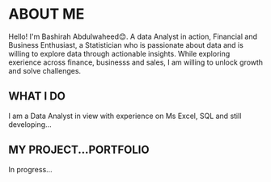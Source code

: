 # ABOUT ME
Hello! I'm Bashirah Abdulwaheed😊. A data Analyst in action, Financial and Business Enthusiast, a Statistician who is passionate about data and is willing to explore data through actionable insights. While exploring exerience across finance, businesss and sales, I am willing to unlock growth and solve challenges. 


## WHAT I DO 
I am a Data Analyst in view with experience on Ms Excel, SQL and still developing...

## MY PROJECT...PORTFOLIO 
In progress...


